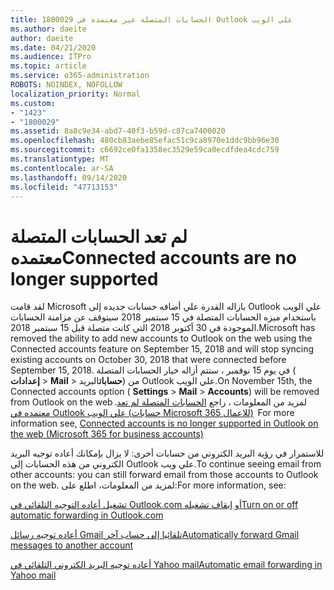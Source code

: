 ```yaml
---
title: 1800029 الحسابات المتصلة غير معتمده في Outlook علي الويب
ms.author: daeite
author: daeite
ms.date: 04/21/2020
ms.audience: ITPro
ms.topic: article
ms.service: o365-administration
ROBOTS: NOINDEX, NOFOLLOW
localization_priority: Normal
ms.custom:
- "1423"
- "1800029"
ms.assetid: 8a8c9e34-abd7-40f3-b59d-c87ca7400020
ms.openlocfilehash: 480cb83aebe85efac51c9ca8970e1ddc9bb96e30
ms.sourcegitcommit: c6692ce0fa1358ec3529e59ca0ecdfdea4cdc759
ms.translationtype: MT
ms.contentlocale: ar-SA
ms.lasthandoff: 09/14/2020
ms.locfileid: "47713153"
---
```

# <a name="connected-accounts-are-no-longer-supported"></a><span data-ttu-id="699f0-102">لم تعد الحسابات المتصلة معتمده</span><span class="sxs-lookup"><span data-stu-id="699f0-102">Connected accounts are no longer supported</span></span>

<span data-ttu-id="699f0-103">لقد قامت Microsoft بازاله القدرة علي أضافه حسابات جديده إلى Outlook علي الويب باستخدام ميزه الحسابات المتصلة في 15 سبتمبر 2018 سيتوقف عن مزامنة الحسابات الموجودة في 30 أكتوبر 2018 التي كانت متصلة قبل 15 سبتمبر 2018.</span><span class="sxs-lookup"><span data-stu-id="699f0-103">Microsoft has removed the ability to add new accounts to Outlook on the web using the Connected accounts feature on September 15, 2018 and will stop syncing existing accounts on October 30, 2018 that were connected before September 15, 2018.</span></span> <span data-ttu-id="699f0-104">في يوم 15 نوفمبر ، ستتم أزاله خيار الحسابات المتصلة ( **إعدادات** \> **Mail** \> **حسابات**البريد) من Outlook علي الويب.</span><span class="sxs-lookup"><span data-stu-id="699f0-104">On November 15th, the Connected accounts option ( **Settings** \> **Mail** \> **Accounts**) will be removed from Outlook on the web .</span></span><span data-ttu-id="699f0-105">لمزيد من المعلومات ، راجع [الحسابات المتصلة لم تعد معتمده في Outlook علي الويب (حسابات Microsoft 365 للاعمال)](https://support.office.com/article/Connected-accounts-is-no-longer-supported-in-Outlook-on-the-web-Office-365-for-business-accounts-5cc526bf-e928-4a99-8b9f-5e089df7d887)</span><span class="sxs-lookup"><span data-stu-id="699f0-105">  For more information see, [Connected accounts is no longer supported in Outlook on the web (Microsoft 365 for business accounts)](https://support.office.com/article/Connected-accounts-is-no-longer-supported-in-Outlook-on-the-web-Office-365-for-business-accounts-5cc526bf-e928-4a99-8b9f-5e089df7d887)</span></span>
  
<span data-ttu-id="699f0-106">للاستمرار في رؤية البريد الكتروني من حسابات أخرى: لا يزال بإمكانك أعاده توجيه البريد الكتروني من هذه الحسابات إلى Outlook علي ويب.</span><span class="sxs-lookup"><span data-stu-id="699f0-106">To continue seeing email from other accounts: you can still forward email from those accounts to Outlook on the web.</span></span> <span data-ttu-id="699f0-107">لمزيد من المعلومات، اطلع على:</span><span class="sxs-lookup"><span data-stu-id="699f0-107">For more information, see:</span></span>
  
[<span data-ttu-id="699f0-108">تشغيل أعاده التوجيه التلقائي في Outlook.com أو إيقاف تشغيله</span><span class="sxs-lookup"><span data-stu-id="699f0-108">Turn on or off automatic forwarding in Outlook.com</span></span>](https://go.microsoft.com/fwlink/?linkid=2038346)
  
[<span data-ttu-id="699f0-109">أعاده توجيه رسائل Gmail تلقائيا إلى حساب آخر</span><span class="sxs-lookup"><span data-stu-id="699f0-109">Automatically forward Gmail messages to another account</span></span>](https://aka.ms/forward-gmail-messages)
  
[<span data-ttu-id="699f0-110">أعاده توجيه البريد الكتروني التلقائي في Yahoo mail</span><span class="sxs-lookup"><span data-stu-id="699f0-110">Automatic email forwarding in Yahoo mail</span></span>](https://aka.ms/yahoo-email-forwarding)
  